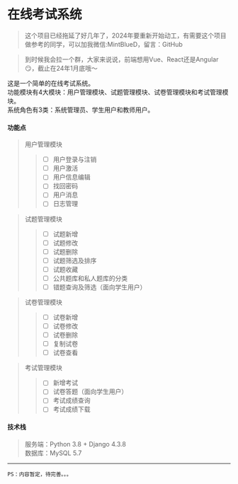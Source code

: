 # 在线考试系统
> 这个项目已经拖延了好几年了，2024年要重新开始动工，有需要这个项目做参考的同学，可以加我微信:MintBlueD，留言：GitHub  

> 到时候我会拉一个群，大家来说说，前端想用Vue、React还是Angular😏，截止在24年1月底哦～

这是一个简单的在线考试系统。  
功能模块有4大模块：用户管理模块、试题管理模块、试卷管理模块和考试管理模块。  
系统角色有3类：系统管理员、学生用户和教师用户。

#### 功能点  
> 用户管理模块
>> + [ ] 用户登录与注销  
>> + [ ] 用户激活  
>> + [ ] 用户信息编辑  
>> + [ ] 找回密码  
>> + [ ] 用户消息  
>> + [ ] 日志管理  

> 试题管理模块
>> + [ ] 试题新增  
>> + [ ] 试题修改  
>> + [ ] 试题删除  
>> + [ ] 试题筛选及排序  
>> + [ ] 试题收藏  
>> + [ ] 公共题库和私人题库的分类  
>> + [ ] 错题查询及筛选（面向学生用户）  

> 试卷管理模块
>> + [ ] 试卷新增  
>> + [ ] 试卷修改  
>> + [ ] 试卷删除  
>> + [ ] 复制试卷  
>> + [ ] 试卷查看  

> 考试管理模块
>> + [ ] 新增考试  
>> + [ ] 试卷答题（面向学生用户）  
>> + [ ] 考试成绩查询  
>> + [ ] 考试成绩下载  

#### 技术栈
> 服务端：Python 3.8 + Django 4.3.8    
> 数据库：MySQL 5.7  

---
    PS：内容暂定，待完善。。。
